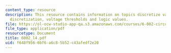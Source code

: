 ```yaml
---
content_type: resource
description: This resource contains information on topics discretize value, value
  discretization, voltage thresholds and logic values.
file: https://ol-ocw-studio-app-qa.s3.amazonaws.com/courses/6-002-circuits-and-electronics-spring-2007/f648f9566bf6a6c85b52c43afedf2e20_6002_l4.pdf
file_type: application/pdf
resourcetype: Document
title: 6002_l4.pdf
uid: f648f956-6bf6-a6c8-5b52-c43afedf2e20
---
```

